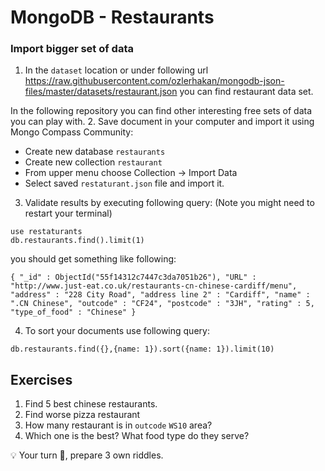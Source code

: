 # MongoDB - Restaurants

### Import bigger set of data

1. In the `dataset` location or under following url https://raw.githubusercontent.com/ozlerhakan/mongodb-json-files/master/datasets/restaurant.json you can find restaurant data set. 

In the following repository you can find other interesting free sets of data you can play with.
2. Save document in your computer and import it using Mongo Compass Community:
- Create new database `restaurants`
- Create new collection `restaurant`
- From upper menu choose Collection -> Import Data
- Select saved `restaturant.json` file and import it.
3. Validate results by executing following query:
(Note you might need to restart your terminal)
```aidl
use restaturants
db.restaurants.find().limit(1)
```
you should get something like following:
```aidl
{ "_id" : ObjectId("55f14312c7447c3da7051b26"), "URL" : "http://www.just-eat.co.uk/restaurants-cn-chinese-cardiff/menu", "address" : "228 City Road", "address line 2" : "Cardiff", "name" : ".CN Chinese", "outcode" : "CF24", "postcode" : "3JH", "rating" : 5, "type_of_food" : "Chinese" }
```
4. To sort your documents use following query:
```aidl
db.restaurants.find({},{name: 1}).sort({name: 1}).limit(10)
```

## Exercises
1. Find 5 best chinese restaurants.
2. Find worse pizza restaurant
3. How many restaurant is in `outcode` `WS10` area?
4. Which one is the best? What food type do they serve?

💡 Your turn 🤔, prepare 3 own riddles.
